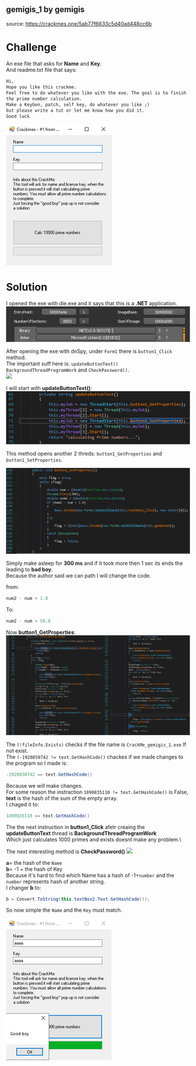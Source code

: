 ## gemigis_1 by gemigis
source: https://crackmes.one/5ab77f6633c5d40ad448cc6b

# Challenge

An exe file that asks for __Name__ and __Key__.\
And readme.txt file that says:
```
Hi,
Hope you like this crackme.
Feel free to do whatever you like with the exe. The goal is to finish the prime number calculation.
Make a KeyGen, patch, self key, do whatever you like ;) 
but please write a tut or let me know how you did it.
Good luck
```

![](The_exe.png)


# Solution

I opened the exe with die.exe and it says that this is a __.NET__ application.
![](Die_.png)

After opening the exe with dnSpy, under `Form1` there is `button1_Click` method.\
The important suff here is: `updateButtonText()` `BackgroundThreadProgramWork` and `CheckPassword()`.\
![](`button1_Click.png`)



I will start with __updateButtonText()__:\
![](updateButtonText.png)

This method opens another 2 threds: `button1_GetProperties` and `button1_SetProperties`.

![](button1_SetProperties.png)

Simply make asleep for __300 ms__ and if it took more then 1 sec its ends the leading to __bad boy__.\
Because the author said we can path I will change the code.

from:
```C# 
num2 - num > 1.0
```
To:
```C# 
num2 - num > 50.0
```

Now __button1_GetProperties__:\
![](button1_GetProperties.png)

The `(!fileInfo.Exists)` checks if the file name is `CrackMe_gemigis_1.exe` If not exist.\
The `(-1920850742 != text.GetHashCode()` chackes if we made changes to the program so I made is:

```C#
-1920850742 == text.GetHashCode()
```
Because we will make changes.\
For some reason the instraction `1890835110 != text.GetHashCode()` is False, __text__ is the hash of the sum of the empty array.\
I chaged it to:
```C#
1890835110 == text.GetHashCode()
```
The the next instruction in __button1_Click__ afetr creaing the __updateButtonText__ thread is __BackgroundThreadProgramWork__\
Which just calculates 1000 primes and exists doesnt make any problem.\

The next interesting method is __CheckPassword()__
![](`CheckPassword.png`)

__a__= the hash of the `Name` \
__b__= -1 + the hash of Key  \
Because it's hard to find which Name has a hash of -1+`number` and the `number` represents hash of another string.\
I changer __b__ to:
```C#
b = Convert.ToString(this.textBox2.Text.GetHashCode());
```
So now simple the `Name` and the `Key` must match.

![](Solution.png)

